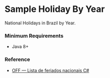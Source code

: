 # Sample Holiday By Year
National Holidays in Brazil by Year.
### Minimum Requirements
* Java 8+
### Reference
* [OFF — Lista de feriados nacionais C#](https://medium.com/xamarinbrasil/lista-de-feriados-nacionais-c-c61bf68ac973)
